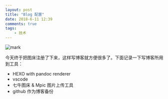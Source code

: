 ```yaml
---
layout: post
title: "Blog 配置"
date: 2018-6-11 12:39
comments: true
tags: 
	- 技术
---
```


![mark](http://jiantuku-image-ginger.oss-cn-beijing.aliyuncs.com/18-6-11/2548464.jpg)


今天终于把图床注册了下来，这样写博客就方便很多了。下面记录一下写博客所用到工具：

- HEXO with pandoc renderer
- vscode
- 七牛图床 & Mpic 图片上传工具
- github 作为博客备份
